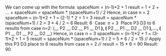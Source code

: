 We can come up with the formula
​
spaceNum = (n-1)*2 + 1
result = 1 + 2 + ... + spaceNum = spaceNum * (spaceNum+1) / 2
Hence, in case n = 2
​
spaceNum = (n-1)*2 + 1 = (2-1) * 2 + 1 = 3
result = spaceNum * (spaceNum+1) / 2 = 3 * 4 / 2 = 6
Result: 6
​
Case: n = 3
​
Place P3 D3 to 6 results from case n=2: (__ P2 __ D2 __ P1 __ D1 __), (__ P2 __ P1 __ D2 __ D1 __),..., (__ P1 __ D1 __ P2 __ D2 __)
Hence, in case n = 3
spaceNum = (n-1)*2 + 1 = (3-1)*2 + 1 = 5
result = spaceNum * (spaceNum+1) / 2 = 5 * 6 / 2 = 15
// Apply this P3 D3 place to 6 results from case n = 2
// result = 15 * 6 = 90
Result: 90